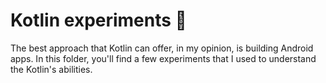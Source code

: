 # Kotlin experiments :iphone:

The best approach that Kotlin can offer, in my opinion, is building Android apps. In this folder, you'll find a few
experiments that I used to understand the Kotlin's abilities.
